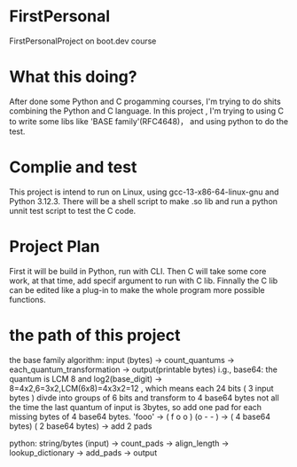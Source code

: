 # FirstPersonal
FirstPersonalProject on boot.dev course

# What this doing?
After done some Python and C progamming courses, I'm trying to do shits combining the Python and C language.
In this project , I'm trying to using C to write some libs like 'BASE family'(RFC4648)， and using python to do the test.

# Complie and test
This project is intend to run on Linux, using gcc-13-x86-64-linux-gnu and Python 3.12.3.
There will be a shell script to make .so lib and run a python unnit test script to test the C code.

# Project Plan
First it will be build in Python, run with CLI.
Then C will take some core work, at that time, add specif argument to run with C lib.
Finnally the C lib can be edited like a plug-in to make the whole program more possible functions.

# the path of this project
the base family algorithm:
    input (bytes) -> count_quantums -> each_quantum_transformation -> output(printable bytes)
i.g., 
    base64: 
    the quantum is LCM 8 and log2(base_digit) -> 8=4x2,6=3x2,LCM(6x8)=4x3x2=12 , which means
    each 24 bits ( 3 input bytes ) divde into groups of 6 bits and transform to 4 base64 bytes
    not all the time the last quantum of input is 3bytes, so add one pad for each missing bytes
    of 4 base64 bytes.
    'fooo' -> ( f o o ) (o - - ) -> ( 4 base64 bytes) ( 2 base64 bytes) -> add 2 pads

python:
    string/bytes (input) -> count_pads -> align_length -> lookup_dictionary -> add_pads -> output
